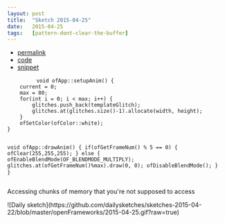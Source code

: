 ```yaml
---
layout: post
title:  "Sketch 2015-04-25"
date:   2015-04-25
tags:   [pattern-dont-clear-the-buffer]
---
```

<div class="code">
    <ul>
        <li><a href="{% post_url 2015-04-25-sketch %}">permalink</a></li>
        <li><a href="https://github.com/dailysketches/dailySketches/tree/master/sketches/2015-04-25">code</a></li>
        <li><a href="#" class="snippet-button">snippet</a></li>
    </ul>
    <pre class="snippet">
        <code class="cpp">void ofApp::setupAnim() {
    current = 0;
    max = 80;
    for(int i = 0; i < max; i++) {
        glitches.push_back(templateGlitch);
        glitches.at(glitches.size()-1).allocate(width, height);
    }
    ofSetColor(ofColor::white);
}

void ofApp::drawAnim() {
    if(ofGetFrameNum() % 5 == 0) {
        ofClear(255,255,255);
    } else {
        ofEnableBlendMode(OF_BLENDMODE_MULTIPLY);
        glitches.at(ofGetFrameNum()%max).draw(0, 0);
        ofDisableBlendMode();
    }
}</code>
    </pre>
</div>
<p class="description">Accessing chunks of memory that you're not supposed to access</p>
![Daily sketch](https://github.com/dailysketches/sketches-2015-04-22/blob/master/openFrameworks/2015-04-25.gif?raw=true)

